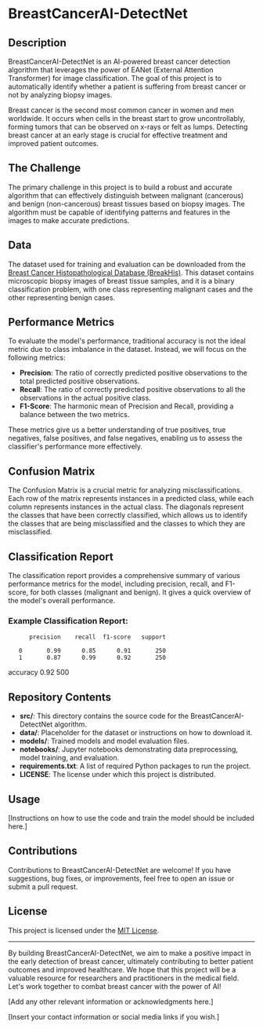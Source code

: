 # BreastCancerAI-DetectNet

## Description
BreastCancerAI-DetectNet is an AI-powered breast cancer detection algorithm that leverages the power of EANet (External Attention Transformer) for image classification. The goal of this project is to automatically identify whether a patient is suffering from breast cancer or not by analyzing biopsy images.

Breast cancer is the second most common cancer in women and men worldwide. It occurs when cells in the breast start to grow uncontrollably, forming tumors that can be observed on x-rays or felt as lumps. Detecting breast cancer at an early stage is crucial for effective treatment and improved patient outcomes.

## The Challenge
The primary challenge in this project is to build a robust and accurate algorithm that can effectively distinguish between malignant (cancerous) and benign (non-cancerous) breast tissues based on biopsy images. The algorithm must be capable of identifying patterns and features in the images to make accurate predictions.

## Data
The dataset used for training and evaluation can be downloaded from the [Breast Cancer Histopathological Database (BreakHis)](https://web.inf.ufpr.br/vri/databases/breast-cancer-histopathological-database-breakhis/). This dataset contains microscopic biopsy images of breast tissue samples, and it is a binary classification problem, with one class representing malignant cases and the other representing benign cases.

## Performance Metrics
To evaluate the model's performance, traditional accuracy is not the ideal metric due to class imbalance in the dataset. Instead, we will focus on the following metrics:

- **Precision**: The ratio of correctly predicted positive observations to the total predicted positive observations.
- **Recall**: The ratio of correctly predicted positive observations to all the observations in the actual positive class.
- **F1-Score**: The harmonic mean of Precision and Recall, providing a balance between the two metrics.

These metrics give us a better understanding of true positives, true negatives, false positives, and false negatives, enabling us to assess the classifier's performance more effectively.

## Confusion Matrix
The Confusion Matrix is a crucial metric for analyzing misclassifications. Each row of the matrix represents instances in a predicted class, while each column represents instances in the actual class. The diagonals represent the classes that have been correctly classified, which allows us to identify the classes that are being misclassified and the classes to which they are misclassified.

## Classification Report


The classification report provides a comprehensive summary of various performance metrics for the model, including precision, recall, and F1-score, for both classes (malignant and benign). It gives a quick overview of the model's overall performance.

### Example Classification Report:
          precision    recall  f1-score   support

       0       0.99      0.85      0.91       250
       1       0.87      0.99      0.92       250

accuracy                           0.92       500


## Repository Contents
- **src/**: This directory contains the source code for the BreastCancerAI-DetectNet algorithm.
- **data/**: Placeholder for the dataset or instructions on how to download it.
- **models/**: Trained models and model evaluation files.
- **notebooks/**: Jupyter notebooks demonstrating data preprocessing, model training, and evaluation.
- **requirements.txt**: A list of required Python packages to run the project.
- **LICENSE**: The license under which this project is distributed.

## Usage
[Instructions on how to use the code and train the model should be included here.]

## Contributions
Contributions to BreastCancerAI-DetectNet are welcome! If you have suggestions, bug fixes, or improvements, feel free to open an issue or submit a pull request.

## License
This project is licensed under the [MIT License](LICENSE).

---
By building BreastCancerAI-DetectNet, we aim to make a positive impact in the early detection of breast cancer, ultimately contributing to better patient outcomes and improved healthcare. We hope that this project will be a valuable resource for researchers and practitioners in the medical field. Let's work together to combat breast cancer with the power of AI!

[Add any other relevant information or acknowledgments here.]

[Insert your contact information or social media links if you wish.]
